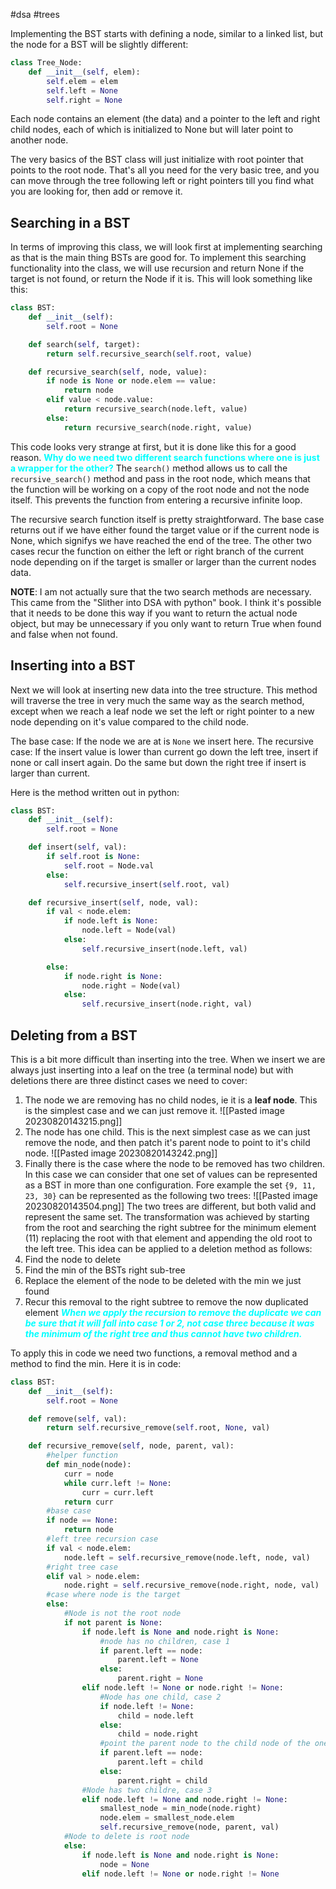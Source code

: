 #dsa #trees

Implementing the BST starts with defining a node, similar to a linked list, but the node for a BST will be slightly different:
```python
class Tree_Node:
	def __init__(self, elem):
		self.elem = elem
		self.left = None
		self.right = None
```
Each node contains an element (the data) and a pointer to the left and right child nodes, each of which is initialized to None but will later point to another node.

The very basics of the BST class will just initialize with root pointer that points to the root node. That's all you need for the very basic tree, and you can move through the tree following left or right pointers till you find what you are looking for, then add or remove it.

## Searching in a BST
In terms of improving this class, we will look first at implementing searching as that is the main thing BSTs are good for. To implement this searching functionality into the class, we will use recursion and return None if the target is not found, or return the Node if it is. This will look something like this:
```python
class BST:
	def __init__(self):
		self.root = None

	def search(self, target):
		return self.recursive_search(self.root, value)

	def recursive_search(self, node, value):
		if node is None or node.elem == value:
			return node
		elif value < node.value:
			return recursive_search(node.left, value)
		else:
			return recursive_search(node.right, value)
```
This code looks very strange at first, but it is done like this for a good reason. <span style="color: cyan; font-weight: bold;">Why do we need two different search functions where one is just a wrapper for the other?</span> The `search()` method allows us to call the `recursive_search()` method and pass in the root node, which means that the function will be working on a copy of the root node and not the node itself. This prevents the function from entering a recursive infinite loop.

The recursive search function itself is pretty straightforward. The base case returns out if we have either found the target value or if the current node is None, which signifys we have reached the end of the tree. The other two cases recur the function on either the left or right branch of the current node depending on if the target is smaller or larger than the current nodes data.

**NOTE**: I am not actually sure that the two search methods are necessary. This came from the "Slither into DSA with python" book. I think it's possible that it needs to be done this way if you want to return the actual node object, but may be unnecessary if you only want to return True when found and false when not found.

## Inserting into a BST
Next we will look at inserting new data into the tree structure. This method will traverse the tree in very much the same way as the search method, except when we reach a leaf node we set the left or right pointer to a new node depending on it's value compared to the child node. 

The base case: If the node we are at is `None` we insert here.
The recursive case: If the insert value is lower than current go down the left tree, insert if none or call insert again. Do the same but down the right tree if insert is larger than current.

Here is the method written out in python:
```python
class BST:
	def __init__(self):
		self.root = None

	def insert(self, val):
		if self.root is None:
			self.root = Node.val
		else:
			self.recursive_insert(self.root, val)

	def recursive_insert(self, node, val):
		if val < node.elem:
			if node.left is None:
				node.left = Node(val)
			else:
				self.recursive_insert(node.left, val)

		else:
			if node.right is None:
				node.right = Node(val)
			else:
				self.recursive_insert(node.right, val)
```

## Deleting from a BST
This is a bit more difficult than inserting into the tree. When we insert we are always just inserting into a leaf on the tree (a terminal node) but with deletions there are three distinct cases we need to cover:

1. The node we are removing has no child nodes, ie it is a **leaf node**. This is the simplest case and we can just remove it. ![[Pasted image 20230820143215.png]]
2. The node has one child. This is the next simplest case as we can just remove the node, and then patch it's parent node to point to it's child node. ![[Pasted image 20230820143242.png]]
3. Finally there is the case where the node to be removed has two children. In this case we can consider that one set of values can be represented as a BST in more than one configuration. Fore example the set `{9, 11, 23, 30}` can be represented as the following two trees: ![[Pasted image 20230820143504.png]]
The two trees are different, but both valid and  represent the same set. The transformation was achieved by starting from the root and searching the right subtree for the minimum element (11) replacing the root with that element and appending the old root to the left tree. This idea can be applied to a deletion method as follows:
1. Find the node to delete
2. Find the min of the BSTs right sub-tree
3. Replace the element of the node to be deleted with the min we just found
4. Recur this removal to the right subtree to remove the now duplicated element
<span style="color: cyan; font-weight: bold; font-style: italic;">When we apply the recursion to remove the duplicate we can be sure that it will fall into case 1 or 2, not case three because it was the minimum of the right tree and thus cannot have two children.</span>

To apply this in code we need two functions, a removal method and a method to find the min. Here it is in code:
```python
class BST:
	def __init__(self):
		self.root = None

	def remove(self, val):
		return self.recursive_remove(self.root, None, val)

	def recursive_remove(self, node, parent, val):
		#helper function
		def min_node(node):
			curr = node
			while curr.left != None:
				curr = curr.left
			return curr
		#base case
		if node == None:
			return node
		#left tree recursion case
		if val < node.elem:
			node.left = self.recursive_remove(node.left, node, val)
		#right tree case
		elif val > node.elem:
			node.right = self.recursive_remove(node.right, node, val)
		#case where node is the target
		else:
			#Node is not the root node
			if not parent is None:
				if node.left is None and node.right is None:
					#node has no children, case 1
					if parent.left == node:
						parent.left = None
					else:
						parent.right = None
				elif node.left != None or node.right != None:
					#Node has one child, case 2
					if node.left != None:
						child = node.left
					else:
						child = node.right
					#point the parent node to the child node of the one being removed
					if parent.left == node:
						parent.left = child
					else:
						parent.right = child
				#Node has two childre, case 3
				elif node.left != None and node.right != None:
					smallest_node = min_node(node.right)
					node.elem = smallest_node.elem
					self.recursive_remove(node, parent, val)
			#Node to delete is root node
			else:
				if node.left is None and node.right is None:
					node = None
				elif node.left != None or node.right != None
```